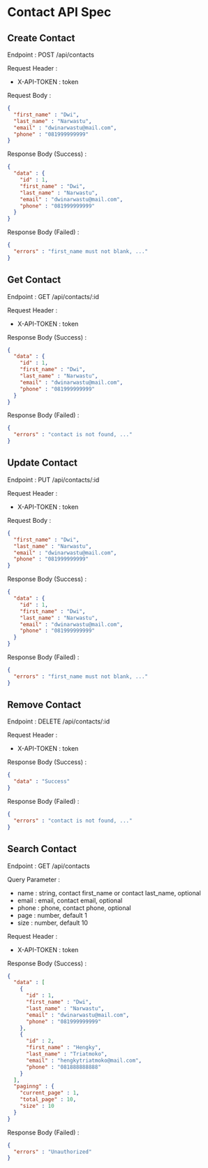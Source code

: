 # Contact API Spec

## Create Contact

Endpoint : POST /api/contacts

Request Header :
- X-API-TOKEN : token

Request Body : 
```json
{
  "first_name" : "Dwi",
  "last_name" : "Narwastu",
  "email" : "dwinarwastu@mail.com",
  "phone" : "081999999999"
}
```

Response Body (Success) : 
```json
{
  "data" : {
    "id" : 1,
    "first_name" : "Dwi",
    "last_name" : "Narwastu",
    "email" : "dwinarwastu@mail.com",
    "phone" : "081999999999"
  }
}
```

Response Body (Failed) :
```json
{
  "errors" : "first_name must not blank, ..."
}
```

## Get Contact

Endpoint : GET /api/contacts/:id

Request Header :
- X-API-TOKEN : token

Response Body (Success) :
```json
{
  "data" : {
    "id" : 1,
    "first_name" : "Dwi",
    "last_name" : "Narwastu",
    "email" : "dwinarwastu@mail.com",
    "phone" : "081999999999"
  }
}
```

Response Body (Failed) :
```json
{
  "errors" : "contact is not found, ..."
}
```

## Update Contact

Endpoint : PUT /api/contacts/:id

Request Header :
- X-API-TOKEN : token

Request Body :
```json
{
  "first_name" : "Dwi",
  "last_name" : "Narwastu",
  "email" : "dwinarwastu@mail.com",
  "phone" : "081999999999"
}
```

Response Body (Success) :
```json
{
  "data" : {
    "id" : 1,
    "first_name" : "Dwi",
    "last_name" : "Narwastu",
    "email" : "dwinarwastu@mail.com",
    "phone" : "081999999999"
  }
}
```

Response Body (Failed) :
```json
{
  "errors" : "first_name must not blank, ..."
}
```

## Remove Contact

Endpoint : DELETE /api/contacts/:id

Request Header :
- X-API-TOKEN : token

Response Body (Success) :
```json
{
  "data" : "Success"
}
```

Response Body (Failed) :
```json
{
  "errors" : "contact is not found, ..."
}
```

## Search Contact

Endpoint : GET /api/contacts

Query Parameter : 
- name : string, contact first_name or contact last_name, optional
- email : email, contact email, optional
- phone : phone, contact phone, optional
- page : number, default 1
- size : number, default 10

Request Header :
- X-API-TOKEN : token

Response Body (Success) :
```json
{
  "data" : [
    {
      "id" : 1,
      "first_name" : "Dwi",
      "last_name" : "Narwastu",
      "email" : "dwinarwastu@mail.com",
      "phone" : "081999999999"
    },
    {
      "id" : 2,
      "first_name" : "Hengky",
      "last_name" : "Triatmoko",
      "email" : "hengkytriatmoko@mail.com",
      "phone" : "081888888888"
    }
  ],
  "paginng" : {
    "current_page" : 1,
    "total_page" : 10,
    "size" : 10
  }
}
```

Response Body (Failed) :
```json
{
  "errors" : "Unauthorized"
}
```